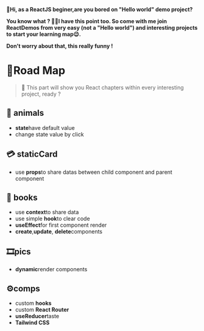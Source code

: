 **👋Hi, as a ReactJS beginer,are you bored on "Hello world" demo project?**

**You know what ? 🤦‍♀️I have this point too. So come with me join ReactDemos from very easy (not a "Hello world") and interesting projects to start your learning map😉.**

**Don't worry about that, this really funny !**

# 🎯Road Map 

>🧵 This part will show you React chapters  within every interesting project, ready ?
## 🧸 animals  

* **state**have default value
* change state value by click
## 💳 staticCard 

* use **props**to share datas between child component and parent component
## 📖 books

* use **context**to share data
* use simple **hook**to clear code
* **useEffect**for first component render
* **create**,**update**, **delete**components 
## 🎞pics

* **dynamic**render components
## ⚙comps

* custom **hooks**
* custom **React Router**
* **useReducer**taste
* **Tailwind CSS**
